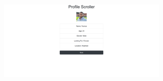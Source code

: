 ![ScreenShot](https://github.com/itsaiub/vanilajs-small-projects-and-design-patterns/blob/master/profile-scroller-with-generator-iterator/screenshot/profile-scroller-with-generator-iterator.png?raw=true)

